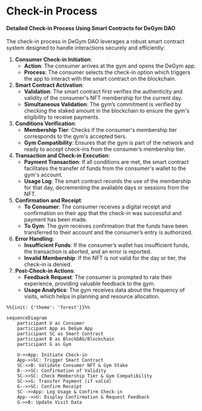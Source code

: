 # Check-in Process

#### Detailed Check-in Process Using Smart Contracts for DeGym DAO

The check-in process in DeGym DAO leverages a robust smart contract system designed to handle interactions securely and efficiently:

1. **Consumer Check-in Initiation**:
   * **Action**: The consumer arrives at the gym and opens the DeGym app.
   * **Process**: The consumer selects the check-in option which triggers the app to interact with the smart contract on the blockchain.
2. **Smart Contract Activation**:
   * **Validation**: The smart contract first verifies the authenticity and validity of the consumer's NFT membership for the current day.
   * **Simultaneous Validation**: The gym’s commitment is verified by checking the staked amount in the blockchain to ensure the gym's eligibility to receive payments.
3. **Conditions Verification**:
   * **Membership Tier**: Checks if the consumer's membership tier corresponds to the gym's accepted tiers.
   * **Gym Compatibility**: Ensures that the gym is part of the network and ready to accept check-ins from the consumer’s membership tier.
4. **Transaction and Check-in Execution**:
   * **Payment Transaction**: If all conditions are met, the smart contract facilitates the transfer of funds from the consumer's wallet to the gym's account.
   * **Usage Log**: The smart contract records the use of the membership for that day, decrementing the available days or sessions from the NFT.
5. **Confirmation and Receipt**:
   * **To Consumer**: The consumer receives a digital receipt and confirmation on their app that the check-in was successful and payment has been made.
   * **To Gym**: The gym receives confirmation that the funds have been transferred to their account and the consumer’s entry is authorized.
6. **Error Handling**:
   * **Insufficient Funds**: If the consumer’s wallet has insufficient funds, the transaction is aborted, and an error is reported.
   * **Invalid Membership**: If the NFT is not valid for the day or tier, the check-in is denied.
7. **Post-Check-in Actions**:
   * **Feedback Request**: The consumer is prompted to rate their experience, providing valuable feedback to the gym.
   * **Usage Analytics**: The gym receives data about the frequency of visits, which helps in planning and resource allocation.

&#x20;

```mermaid
%%{init: {'theme': 'forest'}}%%

sequenceDiagram
    participant U as Consumer
    participant App as DeGym App
    participant SC as Smart Contract
    participant B as BlockDAG/Blockchain
    participant G as Gym

    U->>App: Initiate Check-in
    App->>SC: Trigger Smart Contract
    SC->>B: Validate Consumer NFT & Gym Stake
    B-->>SC: Confirmation of Validity
    SC->>SC: Check Membership Tier & Gym Compatibility
    SC->>G: Transfer Payment (if valid)
    G-->>SC: Confirm Receipt
    SC-->>App: Log Usage & Confirm Check-in
    App-->>U: Display Confirmation & Request Feedback
    G->>B: Update Visit Data

```
